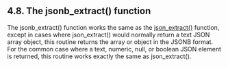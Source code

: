 ## 4\.8\. The jsonb\_extract() function



The jsonb\_extract() function works the same as the [json\_extract()](json1.html#jex) function,
except in cases where json\_extract() would normally return a text
JSON array object, this routine returns the array or object in the
JSONB format. For the common case where a text, numeric, null, or
boolean JSON element is returned, this routine works exactly the same
as json\_extract().






